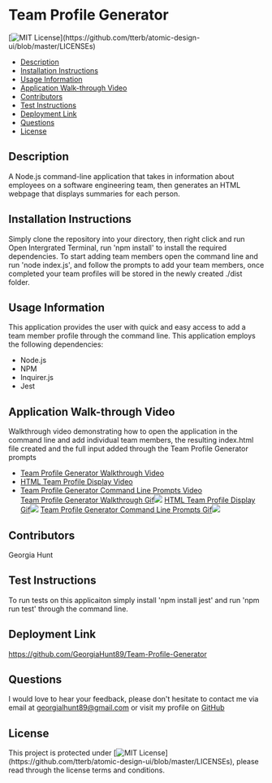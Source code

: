 
# Team Profile Generator
[![MIT License](https://img.shields.io/apm/l/atomic-design-ui.svg?)](https://github.com/tterb/atomic-design-ui/blob/master/LICENSEs)

* [Description](#description)
* [Installation Instructions](#installation)
* [Usage Information](#usage)
* [Application Walk-through Video](#Application-Walk-through-Video)
* [Contributors](#contributors)
* [Test Instructions](#testing)
* [Deployment Link](#deployment)
* [Questions](#questions)
* [License](#license)


## Description
A Node.js command-line application that takes in information about employees on a software engineering team, then generates an HTML webpage that displays summaries for each person.

## Installation Instructions
Simply clone the repository into your directory, then right click and run Open Intergrated Terminal, run 'npm install' to install the required dependencies. To start adding team members open the command line and run 'node index.js', and follow the prompts to add your team members, once completed your team profiles will be stored in the newly created ./dist folder. 

## Usage Information
This application provides the user with quick and easy access to add a team member profile through the command line. This application employs the following dependencies:
 * Node.js 
 * NPM 
 * Inquirer.js 
 * Jest 


## Application Walk-through Video
Walkthrough video demonstrating how to open the application in the command line and add individual team members, the resulting index.html file created and the full input added through the Team Profile Generator prompts <br>
 * [Team Profile Generator Walkthrough Video](https://drive.google.com/file/d/1g3EdY965eK0A4Kjb9Jz4iH1g5SjZUAuC/view)
 * [HTML Team Profile Display Video](https://drive.google.com/file/d/14yHsc3IZFSZy02AL4WFqBdaa9Eci76NC/view)
 * [Team Profile Generator Command Line Prompts Video](https://drive.google.com/file/d/1q0gZy6t7D0TANMEo6LFd5ISUx4voYUW6/view)<br>
[Team Profile Generator Walkthrough Gif](Team-Profile-Generator-Walkthrough-Video.gif)![](Team-Profile-Generator-Walkthrough-Video.gif)
[HTML Team Profile Display Gif](HTML-Team-Profile-Display.gif)![](HTML-Team-Profile-Display.gif)
[Team Profile Generator Command Line Prompts Gif](Team-Profile-Generator-Command-Line-Prompts.gif)![](Team-Profile-Generator-Command-Line-Prompts.gif)

## Contributors
Georgia Hunt

## Test Instructions
To run tests on this applicaiton simply install 'npm install jest' and run 'npm run test' through the command line. 

## Deployment Link
https://github.com/GeorgiaHunt89/Team-Profile-Generator

## Questions
I would love to hear your feedback, please don't hesitate to contact me via email at [georgialhunt89@gmail.com](mailto;georgialhunt89@gmail.com) or visit my profile on [GitHub](https://github.com/georgiahunt89)
        
## License
This project is protected under [![MIT License](https://img.shields.io/apm/l/atomic-design-ui.svg?)](https://github.com/tterb/atomic-design-ui/blob/master/LICENSEs), please read through the license terms and conditions.
    
